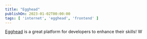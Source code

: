 ```yaml
---
title: "Egghead"
publishOn: 2023-01-02T00:00:00
tags: [ 'internet', 'egghead', 'frontend' ]
---
```



[Egghead](https://www.egghead.io) is a great platform for developers to enhance their skills!
W
